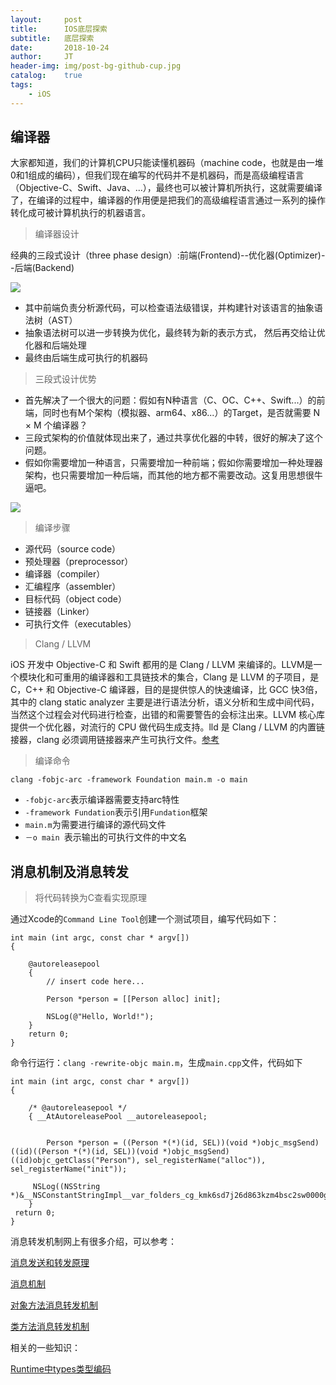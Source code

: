 ```yaml
---
layout:     post
title:      IOS底层探索
subtitle:   底层探索
date:       2018-10-24
author:     JT
header-img: img/post-bg-github-cup.jpg
catalog:    true
tags:
    - iOS
---
```



## 编译器

大家都知道，我们的计算机CPU只能读懂机器码（machine code，也就是由一堆0和1组成的编码），但我们现在编写的代码并不是机器码，而是高级编程语言（Objective-C、Swift、Java、...），最终也可以被计算机所执行，这就需要编译了，在编译的过程中，编译器的作用便是把我们的高级编程语言通过一系列的操作转化成可被计算机执行的机器语言。

> 编译器设计

经典的三段式设计（three phase design）:前端(Frontend)--优化器(Optimizer)--后端(Backend)

![](https://wtj900.github.io/img/iOS/编译器设计.png)

* 其中前端负责分析源代码，可以检查语法级错误，并构建针对该语言的抽象语法树（AST）
* 抽象语法树可以进一步转换为优化，最终转为新的表示方式， 然后再交给让优化器和后端处理
* 最终由后端生成可执行的机器码

> 三段式设计优势

* 首先解决了一个很大的问题：假如有N种语言（C、OC、C++、Swift...）的前端，同时也有M个架构（模拟器、arm64、x86...）的Target，是否就需要 N × M 个编译器？
* 三段式架构的价值就体现出来了，通过共享优化器的中转，很好的解决了这个问题。
* 假如你需要增加一种语言，只需要增加一种前端；假如你需要增加一种处理器架构，也只需要增加一种后端，而其他的地方都不需要改动。这复用思想很牛逼吧。

![](https://wtj900.github.io/img/iOS/三段式设计.png)

> 编译步骤

* 源代码（source code）
* 预处理器（preprocessor）
* 编译器（compiler）
* 汇编程序（assembler）
* 目标代码（object code）
* 链接器（Linker）
* 可执行文件（executables）

> Clang / LLVM

iOS 开发中 Objective-C 和 Swift 都用的是 Clang / LLVM 来编译的。LLVM是一个模块化和可重用的编译器和工具链技术的集合，Clang 是 LLVM 的子项目，是 C，C++ 和 Objective-C 编译器，目的是提供惊人的快速编译，比 GCC 快3倍，其中的 clang static analyzer 主要是进行语法分析，语义分析和生成中间代码，当然这个过程会对代码进行检查，出错的和需要警告的会标注出来。LLVM 核心库提供一个优化器，对流行的 CPU 做代码生成支持。lld 是 Clang / LLVM 的内置链接器，clang 必须调用链接器来产生可执行文件。[参考](https://blog.csdn.net/vincentiss/article/details/54617915)

> 编译命令

`clang -fobjc-arc -framework Foundation main.m -o main`

* `-fobjc-arc`表示编译器需要支持arc特性
* `-framework Fundation`表示引用`Fundation`框架
* `main.m`为需要进行编译的源代码文件
* `－o main `表示输出的可执行文件的中文名

## 消息机制及消息转发

> 将代码转换为C查看实现原理

通过Xcode的`Command Line Tool`创建一个测试项目，编写代码如下：

```
int main (int argc, const char * argv[])
{

    @autoreleasepool
    {	
    	// insert code here...
        
        Person *person = [[Person alloc] init];
        
    	NSLog(@"Hello, World!");	
    }
	return 0;
}
```

命令行运行：`clang -rewrite-objc main.m`，生成`main.cpp`文件，代码如下

```
int main (int argc, const char * argv[])
{

    /* @autoreleasepool */
    { __AtAutoreleasePool __autoreleasepool; 


        Person *person = ((Person *(*)(id, SEL))(void *)objc_msgSend)((id)((Person *(*)(id, SEL))(void *)objc_msgSend)((id)objc_getClass("Person"), sel_registerName("alloc")), sel_registerName("init"));

     NSLog((NSString *)&__NSConstantStringImpl__var_folders_cg_kmk6sd7j26d863kzm4bsc2sw0000gn_T_main_04c1bd_mi_0);
    }
 return 0;
}
```

消息转发机制网上有很多介绍，可以参考：

[消息发送和转发原理](http://yulingtianxia.com/blog/2016/06/15/Objective-C-Message-Sending-and-Forwarding/)

[消息机制](https://blog.csdn.net/shawjan/article/details/45478901#fn:1)

[对象方法消息转发机制](https://www.jianshu.com/p/f9bd98ad5b05)

[类方法消息转发机制](http://www.51testing.com/html/88/n-3725588.html)

相关的一些知识：

[Runtime中types类型编码](https://www.jianshu.com/p/fbc836a69f7a)










